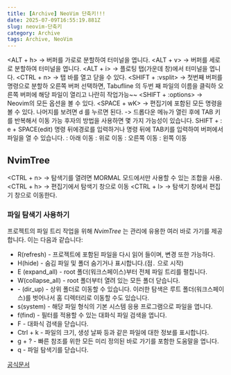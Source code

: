 ```yaml
---
title: [Archive] NeoVim 단축키!!!
date: 2025-07-09T16:55:19.881Z
slug: neovim-단축키
category: Archive
tags: Archive, NeoVim
---
```


<ALT + h> -> 버퍼를 가로로 분할하여 터미널을 엽니다.
<ALT + v> -> 버퍼를 세로로 분할하여 터미널을 엽니다.
<ALT + i> -> 플로팅 탭(가운데 창)에서 터미널을 엽니다.
<CTRL + n> -> 탭 바를 열고 닫을 수 있다.
<SHIFT + :vsplit> -> 첫번째 버퍼를 명령으로 분할하 오른쪽 버퍼 선택하면, Tabufline 의 두번 째 파일의 이름을 클릭하 오른쪽 버퍼에 해당 파일이 열리고 나란히 작업가능~~
<SHIFT + :options> -> Neovim의 모든 옵션을 볼 수 있다.
<SPACE + wK> -> 편집기에 포함된 모든 명령을 볼 수 있다. 나머지를 보려면 d 를 누르면 된다.
<TAB> -> 드롭다운 메뉴가 열린 후에 TAB 키를 반복해서 이동 가능
후자의 방법을 사용하면 몇 가지 가능성이 있습니다. SHIFT + : e + SPACE(edit) 명령 뒤에경로를 입력하거나 명령 뒤에 TAB키를 입력하여 버퍼에서 파일을 열 수 있습니다.
<j> : 아래 이동
<k> : 위로 이동
<l> : 오른쪽 이동
<h> : 왼쪽 이동

## NvimTree

<CTRL + n> -> 탐색기를 열려면 MORMAL 모드에서만 사용할 수 있는 조합을 사용.
<CTRL + h> -> 편집기에서 탐색기 창으로 이동
<CTRL + l> -> 탐색기 창에서 편집기 창으로 이동한다.

### 파일 탐색기 사용하기

프로젝트의 파일 트리 작업을 위해 *NvimTree* 는 관리에 유용한 여러 바로 가기를 제공합니다. 이는 다음과 같습니다:

- R(refresh) - 프로젝트에 포함된 파일을 다시 읽어 들이며, 변경 또한 가능하다.
- H(hide) - 숨김 파일 및 폴더 숨기거나 표시합니다.(점`.` 으로 시작)
- E (expand_all) - root 폴더(워크스페이스)부터 전체 파일 트리를 펼칩니다.
- W(collapse_all) - root 폴더부터 열려 있는 모든 폴더 닫습니다.
- - (dir_up) - 상위 폴더로 이동할 수 있습니다. 이러한 탐색은 루트 폴더(워크스페이스)를 벗어나서 홈 디렉터리로 이동할 수도 있습니다.
- s(system) - 해당 파일 형식의 기본 시스템 응용 프로그램으로 파일을 엽니다.
- f(find) - 필터를 적용할 수 있는 대화식 파일 검색을 엽니다.
- F - 대화식 검색을 닫습니다.
- Ctrl + k - 파일의 크기, 생성 날짜 등과 같은 파일에 대한 정보를 표시합니다.
- g + ? - 빠른 참조를 위한 모든 미리 정의된 바로 가기를 포함한 도움말을 엽니다.
- q - 파일 탐색기를 닫습니다.

[공식문서](https://docs.rockylinux.org/ko/books/nvchad/nvchad_ui/builtin_plugins/)
